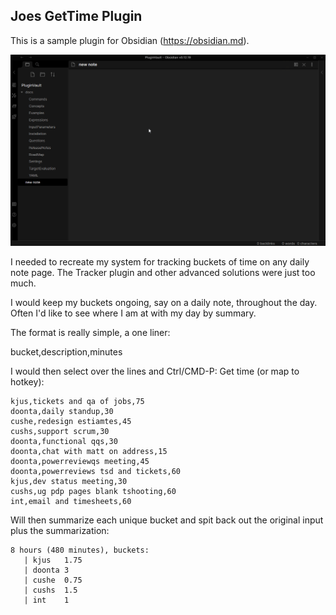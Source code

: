 ## Joes GetTime Plugin

This is a sample plugin for Obsidian (https://obsidian.md).

![gettime_demo](https://github.com/grnwood/obsidian-get-time/raw/master/preview.gif)

I needed to recreate my system for tracking buckets of time on any daily note page.  The Tracker plugin and other advanced solutions were just too much.

I would keep my buckets ongoing, say on a daily note, throughout the day.  Often I'd like to see where I am at with my day by summary.

The format is really simple, a one liner:

bucket,description,minutes

I would then select over the lines and Ctrl/CMD-P: Get time (or map to hotkey):

```
kjus,tickets and qa of jobs,75
doonta,daily standup,30
cushe,redesign estiamtes,45
cushs,support scrum,30
doonta,functional qqs,30
doonta,chat with matt on address,15
doonta,powerreviewqs meeting,45
doonta,powerreviews tsd and tickets,60
kjus,dev status meeting,30
cushs,ug pdp pages blank tshooting,60
int,email and timesheets,60
```
Will then summarize each unique bucket and spit back out the original input plus the summarization:

```
8 hours (480 minutes), buckets:
   | kjus	1.75
   | doonta	3
   | cushe	0.75
   | cushs	1.5
   | int	1
```


